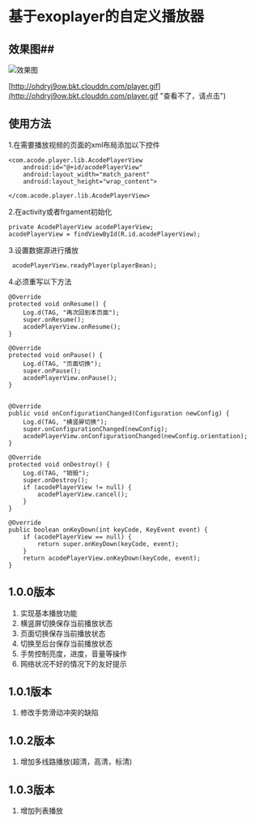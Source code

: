 #  基于exoplayer的自定义播放器 #
## 效果图##
![效果图](http://ohdryj9ow.bkt.clouddn.com/player.gif)

[http://ohdryj9ow.bkt.clouddn.com/player.gif](http://ohdryj9ow.bkt.clouddn.com/player.gif "查看不了，请点击")

## 使用方法 ##
1.在需要播放视频的页面的xml布局添加以下控件

    <com.acode.player.lib.AcodePlayerView
        android:id="@+id/acodePlayerView"
        android:layout_width="match_parent"
        android:layout_height="wrap_content">

    </com.acode.player.lib.AcodePlayerView>

2.在activity或者frgament初始化
 
	private AcodePlayerView acodePlayerView;
	acodePlayerView = findViewById(R.id.acodePlayerView);

3.设置数据源进行播放

	 acodePlayerView.readyPlayer(playerBean);


4.必须重写以下方法


    @Override
    protected void onResume() {
		Log.d(TAG, "再次回到本页面");
        super.onResume();
        acodePlayerView.onResume();
    }

    @Override
    protected void onPause() {
		Log.d(TAG, "页面切换");
        super.onPause();
        acodePlayerView.onPause();
    }


    @Override
    public void onConfigurationChanged(Configuration newConfig) {
        Log.d(TAG, "横竖屏切换");
        super.onConfigurationChanged(newConfig);
        acodePlayerView.onConfigurationChanged(newConfig.orientation);
    }

    @Override
    protected void onDestroy() {
        Log.d(TAG, "销毁");
		super.onDestroy();
        if (acodePlayerView != null) {
            acodePlayerView.cancel();
        }
    }

    @Override
    public boolean onKeyDown(int keyCode, KeyEvent event) {
        if (acodePlayerView == null) {
            return super.onKeyDown(keyCode, event);
        }
        return acodePlayerView.onKeyDown(keyCode, event);
    }

## 1.0.0版本 ##
1. 实现基本播放功能
2. 横竖屏切换保存当前播放状态
3. 页面切换保存当前播放状态
4. 切换至后台保存当前播放状态 
5. 手势控制亮度，进度，音量等操作
6. 网络状况不好的情况下的友好提示

## 1.0.1版本 ##
1. 修改手势滑动冲突的缺陷
## 1.0.2版本 ##
1. 增加多线路播放(超清，高清，标清)
## 1.0.3版本 ##
1. 增加列表播放

